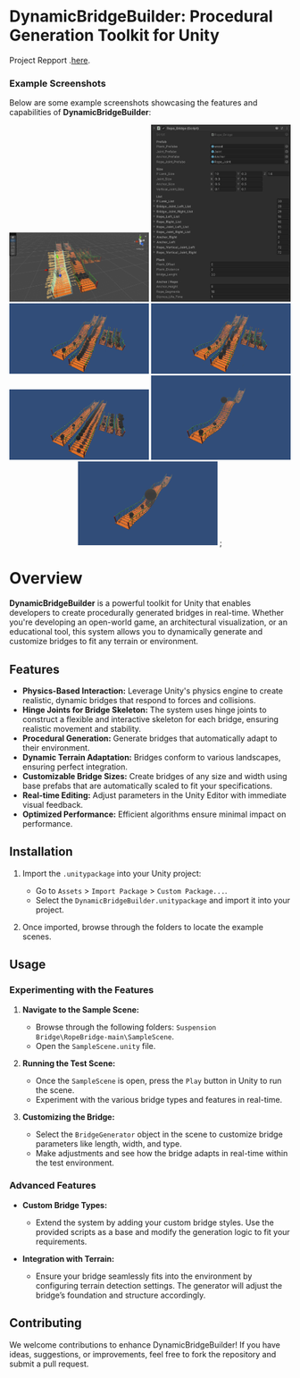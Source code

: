 # DynamicBridgeBuilder: Procedural Generation Toolkit for Unity
Project Repport .[here](https://github.com/Silent0Wings/Othello-Game-Variant/blob/2f09b01cafeff74f0012f17e44f92abeb4be3d97/Github.pdf).

### Example Screenshots

Below are some example screenshots showcasing the features and capabilities of **DynamicBridgeBuilder**:

<p align="center">
  <img src= "https://github.com/Silent0Wings/DynamicBridgeBuilder-Procedural-Generation-Toolkit-for-Unity/blob/bd1195bb335901157c99602c1c0a660b85b0cdef/Screenshot/1.png" alt="Bridge Generation" width="250"/>
  <img src= "https://github.com/Silent0Wings/DynamicBridgeBuilder-Procedural-Generation-Toolkit-for-Unity/blob/bd1195bb335901157c99602c1c0a660b85b0cdef/Screenshot/2.png" alt="Bridge Generation" width="250"/>
  <img src= "https://github.com/Silent0Wings/DynamicBridgeBuilder-Procedural-Generation-Toolkit-for-Unity/blob/bd1195bb335901157c99602c1c0a660b85b0cdef/Screenshot/3.png" alt="Bridge Generation" width="250"/>
  <img src= "https://github.com/Silent0Wings/DynamicBridgeBuilder-Procedural-Generation-Toolkit-for-Unity/blob/bd1195bb335901157c99602c1c0a660b85b0cdef/Screenshot/4.png" alt="Bridge Generation" width="250"/>
  <img src= "https://github.com/Silent0Wings/DynamicBridgeBuilder-Procedural-Generation-Toolkit-for-Unity/blob/bd1195bb335901157c99602c1c0a660b85b0cdef/Screenshot/5.png" alt="Bridge Generation" width="250"/>
  <img src= "https://github.com/Silent0Wings/DynamicBridgeBuilder-Procedural-Generation-Toolkit-for-Unity/blob/bd1195bb335901157c99602c1c0a660b85b0cdef/Screenshot/6.png" alt="Bridge Generation" width="250"/>
  <img src= "https://github.com/Silent0Wings/DynamicBridgeBuilder-Procedural-Generation-Toolkit-for-Unity/blob/bd1195bb335901157c99602c1c0a660b85b0cdef/Screenshot/9.png" alt="Bridge Generation" width="250"/>
;
</p>

# Overview

**DynamicBridgeBuilder** is a powerful toolkit for Unity that enables developers to create procedurally generated bridges in real-time. Whether you're developing an open-world game, an architectural visualization, or an educational tool, this system allows you to dynamically generate and customize bridges to fit any terrain or environment.

## Features

- **Physics-Based Interaction:** Leverage Unity's physics engine to create realistic, dynamic bridges that respond to forces and collisions.
- **Hinge Joints for Bridge Skeleton:** The system uses hinge joints to construct a flexible and interactive skeleton for each bridge, ensuring realistic movement and stability.
- **Procedural Generation:** Generate bridges that automatically adapt to their environment.
- **Dynamic Terrain Adaptation:** Bridges conform to various landscapes, ensuring perfect integration.
- **Customizable Bridge Sizes:** Create bridges of any size and width using base prefabs that are automatically scaled to fit your specifications.
- **Real-time Editing:** Adjust parameters in the Unity Editor with immediate visual feedback.
- **Optimized Performance:** Efficient algorithms ensure minimal impact on performance.

## Installation

1. Import the `.unitypackage` into your Unity project:
   - Go to `Assets` > `Import Package` > `Custom Package...`.
   - Select the `DynamicBridgeBuilder.unitypackage` and import it into your project.

2. Once imported, browse through the folders to locate the example scenes.

## Usage

### Experimenting with the Features

1. **Navigate to the Sample Scene:**
   - Browse through the following folders: `Suspension Bridge\RopeBridge-main\SampleScene`.
   - Open the `SampleScene.unity` file.

2. **Running the Test Scene:**
   - Once the `SampleScene` is open, press the `Play` button in Unity to run the scene.
   - Experiment with the various bridge types and features in real-time.

3. **Customizing the Bridge:**
   - Select the `BridgeGenerator` object in the scene to customize bridge parameters like length, width, and type.
   - Make adjustments and see how the bridge adapts in real-time within the test environment.



### Advanced Features

- **Custom Bridge Types:**
  - Extend the system by adding your custom bridge styles. Use the provided scripts as a base and modify the generation logic to fit your requirements.
  
- **Integration with Terrain:**
  - Ensure your bridge seamlessly fits into the environment by configuring terrain detection settings. The generator will adjust the bridge’s foundation and structure accordingly.

## Contributing

We welcome contributions to enhance DynamicBridgeBuilder! If you have ideas, suggestions, or improvements, feel free to fork the repository and submit a pull request.


